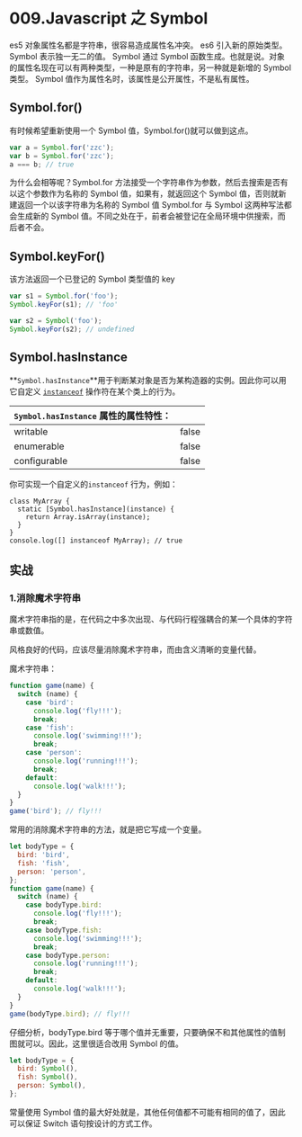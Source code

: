 # 009.Javascript 之 Symbol

es5 对象属性名都是字符串，很容易造成属性名冲突。
es6 引入新的原始类型。Symbol 表示独一无二的值。
Symbol 通过 Symbol 函数生成。也就是说。对象的属性名现在可以有两种类型，一种是原有的字符串，另一种就是新增的 Symbol 类型。
Symbol 值作为属性名时，该属性是公开属性，不是私有属性。

## Symbol.for()

有时候希望重新使用一个 Symbol 值，Symbol.for()就可以做到这点。

```javascript
var a = Symbol.for('zzc');
var b = Symbol.for('zzc');
a === b; // true
```

为什么会相等呢？Symbol.for 方法接受一个字符串作为参数，然后去搜索是否有以这个参数作为名称的 Symbol 值，如果有，就返回这个 Symbol 值，否则就新建返回一个以该字符串为名称的 Symbol 值 Symbol.for 与 Symbol 这两种写法都会生成新的 Symbol 值。不同之处在于，前者会被登记在全局环境中供搜索，而后者不会。

## Symbol.keyFor()

该方法返回一个已登记的 Symbol 类型值的 key<br />

```javascript
var s1 = Symbol.for('foo');
Symbol.keyFor(s1); // 'foo'

var s2 = Symbol('foo');
Symbol.keyFor(s2); // undefined
```

## Symbol.hasInstance

**`Symbol.hasInstance`**用于判断某对象是否为某构造器的实例。因此你可以用它自定义 [`instanceof`](https://developer.mozilla.org/zh-CN/docs/Web/JavaScript/Reference/Operators/instanceof) 操作符在某个类上的行为。<br />

| `Symbol.hasInstance` 属性的属性特性： |       |
| :------------------------------------ | ----- |
| writable                              | false |
| enumerable                            | false |
| configurable                          | false |

你可实现一个自定义的`instanceof` 行为，例如：

```
class MyArray {
  static [Symbol.hasInstance](instance) {
    return Array.isArray(instance);
  }
}
console.log([] instanceof MyArray); // true
```

## 实战

### 1.消除魔术字符串

魔术字符串指的是，在代码之中多次出现、与代码行程强耦合的某一个具体的字符串或数值。

风格良好的代码，应该尽量消除魔术字符串，而由含义清晰的变量代替。

魔术字符串：

```javascript
function game(name) {
  switch (name) {
    case 'bird':
      console.log('fly!!!');
      break;
    case 'fish':
      console.log('swimming!!!');
      break;
    case 'person':
      console.log('running!!!');
      break;
    default:
      console.log('walk!!!');
  }
}
game('bird'); // fly!!!
```

常用的消除魔术字符串的方法，就是把它写成一个变量。

```javascript
let bodyType = {
  bird: 'bird',
  fish: 'fish',
  person: 'person',
};
function game(name) {
  switch (name) {
    case bodyType.bird:
      console.log('fly!!!');
      break;
    case bodyType.fish:
      console.log('swimming!!!');
      break;
    case bodyType.person:
      console.log('running!!!');
      break;
    default:
      console.log('walk!!!');
  }
}
game(bodyType.bird); // fly!!!
```

仔细分析，bodyType.bird 等于哪个值并无重要，只要确保不和其他属性的值制图就可以。因此，这里很适合改用 Symbol 的值。

```javascript
let bodyType = {
  bird: Symbol(),
  fish: Symbol(),
  person: Symbol(),
};
```

常量使用 Symbol 值的最大好处就是，其他任何值都不可能有相同的值了，因此可以保证 Switch 语句按设计的方式工作。
